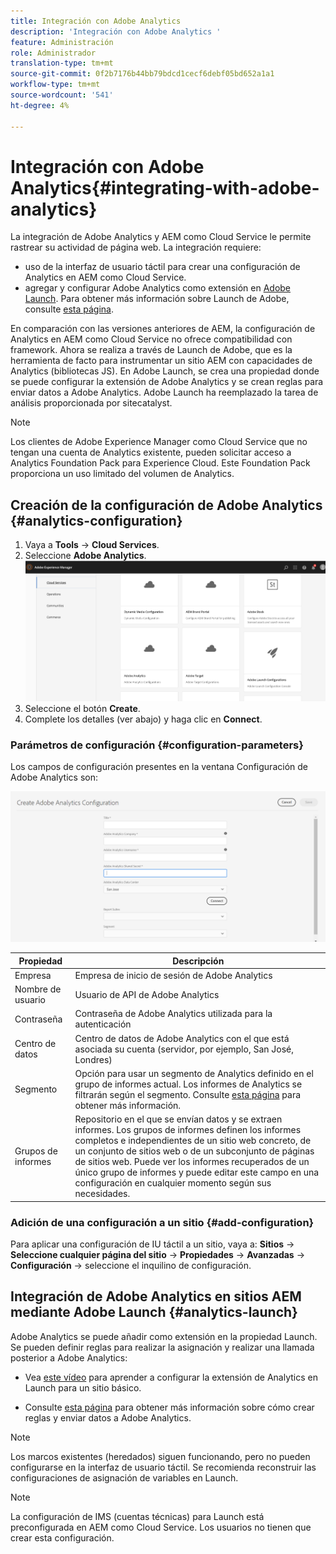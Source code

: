 ```yaml
---
title: Integración con Adobe Analytics
description: 'Integración con Adobe Analytics '
feature: Administración
role: Administrador
translation-type: tm+mt
source-git-commit: 0f2b7176b44bb79bdcd1cecf6debf05bd652a1a1
workflow-type: tm+mt
source-wordcount: '541'
ht-degree: 4%

---
```



# Integración con Adobe Analytics{#integrating-with-adobe-analytics}

La integración de Adobe Analytics y AEM como Cloud Service le permite rastrear su actividad de página web. La integración requiere:

* uso de la interfaz de usuario táctil para crear una configuración de Analytics en AEM como Cloud Service.
* agregar y configurar Adobe Analytics como extensión en [Adobe Launch](#analytics-launch). Para obtener más información sobre Launch de Adobe, consulte [esta página](https://docs.adobe.com/content/help/en/launch/using/intro/get-started/quick-start.html).

En comparación con las versiones anteriores de AEM, la configuración de Analytics en AEM como Cloud Service no ofrece compatibilidad con framework. Ahora se realiza a través de Launch de Adobe, que es la herramienta de facto para instrumentar un sitio AEM con capacidades de Analytics (bibliotecas JS). En Adobe Launch, se crea una propiedad donde se puede configurar la extensión de Adobe Analytics y se crean reglas para enviar datos a Adobe Analytics. Adobe Launch ha reemplazado la tarea de análisis proporcionada por sitecatalyst.

>[!NOTE]
>
>Los clientes de Adobe Experience Manager como Cloud Service que no tengan una cuenta de Analytics existente, pueden solicitar acceso a Analytics Foundation Pack para Experience Cloud. Este Foundation Pack proporciona un uso limitado del volumen de Analytics.

## Creación de la configuración de Adobe Analytics {#analytics-configuration}

1. Vaya a **Tools** → **Cloud Services**.
2. Seleccione **Adobe Analytics**.
   ![Ventana de Adobe Analytics ](assets/analytics_screen2.png "Ventana de Adobe Analytics")
3. Seleccione el botón **Create**.
4. Complete los detalles (ver abajo) y haga clic en **Connect**.

### Parámetros de configuración {#configuration-parameters}

Los campos de configuración presentes en la ventana Configuración de Adobe Analytics son:

![Parámetros de ](assets/properties_field1.png "configuración Parámetros de configuración")

| Propiedad | Descripción |
|---|---|
| Empresa | Empresa de inicio de sesión de Adobe Analytics |
| Nombre de usuario | Usuario de API de Adobe Analytics |
| Contraseña | Contraseña de Adobe Analytics utilizada para la autenticación |
| Centro de datos | Centro de datos de Adobe Analytics con el que está asociada su cuenta (servidor, por ejemplo, San José, Londres) |
| Segmento | Opción para usar un segmento de Analytics definido en el grupo de informes actual. Los informes de Analytics se filtrarán según el segmento. Consulte [esta página](https://docs.adobe.com/content/help/en/analytics/components/segmentation/seg-overview.html) para obtener más información. |
| Grupos de informes | Repositorio en el que se envían datos y se extraen informes. Los grupos de informes definen los informes completos e independientes de un sitio web concreto, de un conjunto de sitios web o de un subconjunto de páginas de sitios web. Puede ver los informes recuperados de un único grupo de informes y puede editar este campo en una configuración en cualquier momento según sus necesidades. |

### Adición de una configuración a un sitio {#add-configuration}

Para aplicar una configuración de IU táctil a un sitio, vaya a: **Sitios** → **Seleccione cualquier página del sitio** → **Propiedades** → **Avanzadas** → **Configuración** → seleccione el inquilino de configuración.

## Integración de Adobe Analytics en sitios AEM mediante Adobe Launch {#analytics-launch}

Adobe Analytics se puede añadir como extensión en la propiedad Launch. Se pueden definir reglas para realizar la asignación y realizar una llamada posterior a Adobe Analytics:

* Vea [este vídeo](https://docs.adobe.com/content/help/en/analytics-learn/tutorials/implementation/via-adobe-launch/basic-configuration-of-the-analytics-launch-extension.html) para aprender a configurar la extensión de Analytics en Launch para un sitio básico.

* Consulte [esta página](https://docs.adobe.com/content/help/en/core-services-learn/implementing-in-websites-with-launch/implement-solutions/analytics.html) para obtener más información sobre cómo crear reglas y enviar datos a Adobe Analytics.

>[!NOTE]
>
>Los marcos existentes (heredados) siguen funcionando, pero no pueden configurarse en la interfaz de usuario táctil. Se recomienda reconstruir las configuraciones de asignación de variables en Launch.

>[!NOTE]
>
>La configuración de IMS (cuentas técnicas) para Launch está preconfigurada en AEM como Cloud Service. Los usuarios no tienen que crear esta configuración.
